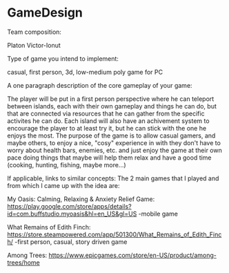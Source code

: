 # GameDesign

Team composition: 

Platon Victor-Ionut

Type of game you intend to implement:

casual, first person, 3d, low-medium poly game for PC

A one paragraph description of the core gameplay of your game:

The player will be put in a first person perspective where he can teleport between islands, each with their own gameplay and things he can do, but that are connected via resources that he can gather from the specific activites he can do. Each island will also have an achivement system to encourage the player to at least try it, but he can stick with the one he enjoys the most. The purpose of the game is to allow casual gamers, and maybe others, to enjoy a nice, "cosy" experience in with they don't have to worry about health bars, enemies, etc. and just enjoy the game at their own pace doing things that maybe will help them relax and have a good time (cooking, hunting, fishing, maybe more...)

If applicable, links to similar concepts:
The 2 main games that I played and from which I came up with the idea are:
	
My Oasis: Calming, Relaxing & Anxiety Relief Game: https://play.google.com/store/apps/details?id=com.buffstudio.myoasis&hl=en_US&gl=US -mobile game

What Remains of Edith Finch: https://store.steampowered.com/app/501300/What_Remains_of_Edith_Finch/ -first person, casual, story driven game

Among Trees: https://www.epicgames.com/store/en-US/product/among-trees/home
